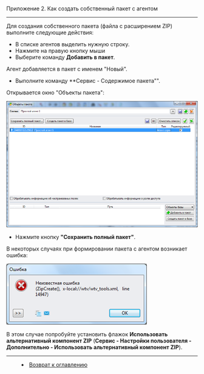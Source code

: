 ﻿# 
Приложение 2. Как создать собственный пакет с агентом
***

Для создания собственного пакета (файла с расширением ZIP) выполните следующие действия:

* В списке агентов выделить нужную строку.
* Нажмите на правую кнопку мыши 
* Выберите команду **Добавить в пакет**.

Агент добавляется в пакет с именем "Новый".

* Выполните команду **Сервис - Содержимое пакета"".

Открывается окно "Объекты пакета":

![](Making_Package1.png)

* Нажмите кнопку **"Сохранить полный пакет"**.

В некоторых случаях при формировании пакета с агентом возникает ошибка:

![](Making_Package_Error.png)

В этом случае попробуйте установить флажок **Использовать альтернативный компонент ZIP** (**Сервис - Настройки пользователя - Дополнительно - Использовать альтернативный компонент ZIP**).



***


<dd><li> <a href="README.md"> Возврат к оглавлению</a></dd>
